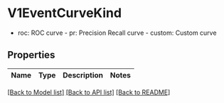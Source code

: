 # V1EventCurveKind

- roc: ROC curve  - pr: Precision Recall curve  - custom: Custom curve

## Properties
Name | Type | Description | Notes
------------ | ------------- | ------------- | -------------

[[Back to Model list]](../README.md#documentation-for-models) [[Back to API list]](../README.md#documentation-for-api-endpoints) [[Back to README]](../README.md)


